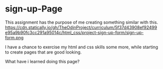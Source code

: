 # sign-up-Page

This assignment has the purpose of me creating something similar with this. https://cdn.statically.io/gh/TheOdinProject/curriculum/5f37d43908ef92499e95a9b90fc3cc291a95014c/html_css/project-sign-up-form/sign-up-form.png

I have a chance to exercise my html and css skills some more, while starting to create
pages that are good looking. 

What have i learned doing this page?